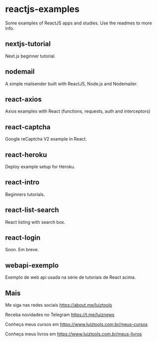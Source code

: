 # reactjs-examples
Some examples of ReactJS apps and studies. Use the readmes to more info.

## nextjs-tutorial
Next.js beginner tutorial.

## nodemail
A simple mailsender built with ReactJS, Node.js and Nodemailer.

## react-axios
Axios examples with React (functions, requests, auth and interceptors)

## react-captcha
Google reCaptcha V2 example in React.

## react-heroku
Deploy example setup for Heroku.

## react-intro
Beginners tutorials.

## react-list-search
React listing with search box.

## react-login
Soon. Em breve.

## webapi-exemplo
Exemplo de web api usada na série de tutoriais de React acima.

## Mais

Me siga nas redes sociais https://about.me/luiztools

Receba novidades no Telegram https://t.me/luiznews

Conheça meus cursos em https://www.luiztools.com.br/meus-cursos

Conheça meus livros em https://www.luiztools.com.br/meus-livros
